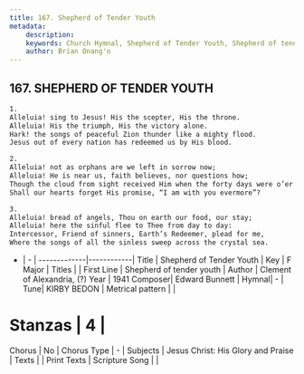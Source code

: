 ```yaml
---
title: 167. Shepherd of Tender Youth
metadata:
    description: 
    keywords: Church Hymnal, Shepherd of Tender Youth, Shepherd of tender youth, 
    author: Brian Onang'o
---
```



## 167. SHEPHERD OF TENDER YOUTH

```txt
1.
Alleluia! sing to Jesus! His the scepter, His the throne.
Alleluia! His the triumph, His the victory alone.
Hark! the songs of peaceful Zion thunder like a mighty flood.
Jesus out of every nation has redeemed us by His blood.

2.
Alleluia! not as orphans are we left in sorrow now;
Alleluia! He is near us, faith believes, nor questions how;
Though the cloud from sight received Him when the forty days were o’er
Shall our hearts forget His promise, “I am with you evermore”?

3.
Alleluia! bread of angels, Thou on earth our food, our stay;
Alleluia! here the sinful flee to Thee from day to day:
Intercessor, Friend of sinners, Earth’s Redeemer, plead for me,
Where the songs of all the sinless sweep across the crystal sea.
```

- |   -  |
-------------|------------|
Title | Shepherd of Tender Youth |
Key | F Major |
Titles |  |
First Line | Shepherd of tender youth |
Author | Clement of Alexandria, (?)
Year | 1941
Composer| Edward Bunnett |
Hymnal|  - |
Tune| KIRBY BEDON |
Metrical pattern | |
# Stanzas | 4 |
Chorus | No |
Chorus Type | - |
Subjects | Jesus Christ: His Glory and Praise |
Texts |  |
Print Texts | 
Scripture Song |  |
  
